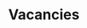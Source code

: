 ---
<!-- layout: team -->
title: Vacancies
<!-- description: List and description of vacancies -->
permalink: /vacancies/
---